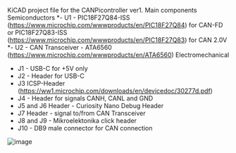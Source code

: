 
KiCAD project file for the CANPicontroller ver1.
Main components
Semiconductors
*- U1 - PIC18F27Q84-ISS (https://www.microchip.com/wwwproducts/en/PIC18F27Q84) for CAN-FD or PIC18F27Q83-ISS (https://www.microchip.com/wwwproducts/en/PIC18F27Q83) for CAN 2.0V 
*- U2 - CAN Transceiver - ATA6560 (https://www.microchip.com/wwwproducts/en/ATA6560)
Electromechanical
- J1 - USB-C for +5V only
- J2 - Header for USB-C
- J3 ICSP-Header (https://ww1.microchip.com/downloads/en/devicedoc/30277d.pdf)
- J4 - Header for signals CANH, CANL and GND
- J5 and J6 Header - Curiosity Nano Debug Header
- J7 Header - signal to/from CAN Transceiver
- J8 and J9 - Mikroelektonika click header
- J10 - DB9 male connector for CAN connection




![image](https://user-images.githubusercontent.com/82336645/116558031-4f919580-a8ff-11eb-8554-bc1d3ab76805.png)

